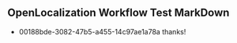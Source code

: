 ## OpenLocalization Workflow Test MarkDown
* 00188bde-3082-47b5-a455-14c97ae1a78a thanks!

<!--HONumber=Aug16_HO4-->


